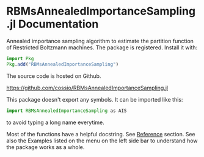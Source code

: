 # RBMsAnnealedImportanceSampling.jl Documentation

Annealed importance sampling algorithm to estimate the partition function of Restricted Boltzmann machines. The package is registered. Install it with:

```julia
import Pkg
Pkg.add("RBMsAnnealedImportanceSampling")
```

The source code is hosted on Github.

<https://github.com/cossio/RBMsAnnealedImportanceSampling.jl>

This package doesn't export any symbols. It can be imported like this:

```julia
import RBMsAnnealedImportanceSampling as AIS
```

to avoid typing a long name everytime.

Most of the functions have a helpful docstring. See [Reference](@ref) section. See also the Examples listed on the menu on the left side bar to understand how the package works as a whole.
